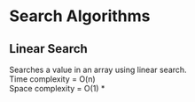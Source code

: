 # Search Algorithms

## Linear Search
Searches a value in an array using linear search.
<br /> Time complexity = O(n)
<br /> Space complexity = O(1)
*
